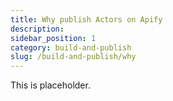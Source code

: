 ```yaml
---
title: Why publish Actors on Apify
description:
sidebar_position: 1
category: build-and-publish
slug: /build-and-publish/why
---
```


This is placeholder.
